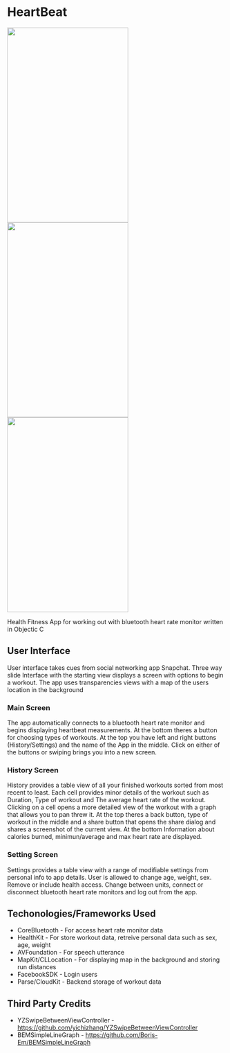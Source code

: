 # HeartBeat
 <img src="http://i.imgur.com/QJ2za48.jpg" width="280" height="450">     <img src="http://i.imgur.com/f0QqzMt.jpg" width="280" height="450">     <img src="http://i.imgur.com/RMOTeXO.jpg" width="280" height="450">

Health Fitness App for working out with bluetooth heart rate monitor written in Objectic C
## User Interface
User interface takes cues from social networking app Snapchat. Three way slide Interface with the starting view displays a screen with options to begin a workout. The app uses transparencies views with a map of the users location in the background
### Main Screen
The app automatically connects to a bluetooth heart rate monitor and begins displaying heartbeat measurements. At the bottom theres a button for choosing types of workouts. At the top you have left and right buttons (History/Settings) and the name of the App in the middle. Click on either of the buttons or swiping brings you into a new screen.
### History Screen
History provides a table view of all your finished workouts sorted from most recent to least. Each cell provides minor details of the workout such as Duration, Type of workout and The average heart rate of the workout. Clicking on a cell opens a more detailed view of the workout with a graph that allows you to pan threw it. At the top theres a back button, type of workout in the middle and a share button that opens the share dialog and shares a screenshot of the current view. At the bottom Information about calories burned, minimun/average and max heart rate are displayed.
### Setting Screen
Settings provides a table view with a range of modifiable settings from personal info to app details. User is allowed to change age, weight, sex. Remove or include health access. Change between units, connect or disconnect bluetooth heart rate monitors and log out from the app.

## Techonologies/Frameworks Used
* CoreBluetooth - For access heart rate monitor data
* HealthKit - For store workout data, retreive personal data such as sex, age, weight
* AVFoundation - For speech utterance 
* MapKit/CLLocation - For displaying map in the background and storing run distances
* FacebookSDK - Login users
* Parse/CloudKit - Backend storage of workout data

## Third Party Credits 
* YZSwipeBetweenViewController - https://github.com/yichizhang/YZSwipeBetweenViewController
* BEMSimpleLineGraph - https://github.com/Boris-Em/BEMSimpleLineGraph
